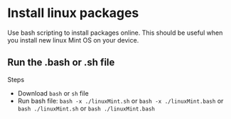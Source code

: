 # Install linux packages
Use bash scripting to install packages online. This should be useful when you install new linux Mint OS on your device.

## Run the .bash or .sh file
Steps
- Download ```bash``` or ```sh``` file
- Run bash file:
  ```bash -x ./linuxMint.sh``` or ```bash -x ./linuxMint.bash``` or 
  ```bash ./linuxMint.sh``` or ```bash ./linuxMint.bash```
